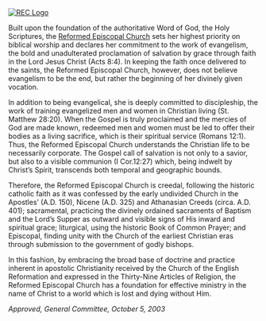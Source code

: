 <a href="http://www.recus.org/" target="_blank">
  <div class="img-float less-wash">
    <img src="/images/rec-logo.jpeg" alt="REC Logo" />
  </div>
</a>

Built upon the foundation of the authoritative Word of God, the Holy Scriptures,
the [Reformed Episcopal Church](http://www.recus.org/) sets her highest priority on biblical worship
and declares her commitment to the work of evangelism, the bold and unadulterated
proclamation of salvation by grace through faith in the Lord Jesus Christ (Acts 8:4).
In keeping the faith once delivered to the saints, the Reformed Episcopal Church,
however, does not believe evangelism to be the end, but rather the beginning of
her divinely given vocation.

In addition to being evangelical, she is deeply committed to discipleship, the
work of training evangelized men and women in Christian living (St. Matthew 28:20).
When the Gospel is truly proclaimed and the mercies of God are made known,
redeemed men and women must be led to offer their bodies as a living sacrifice,
which is their spiritual service (Romans 12:1). Thus, the Reformed Episcopal
Church understands the Christian life to be necessarily corporate. The Gospel
call of salvation is not only to a savior, but also to a visible communion
(I Cor.12:27) which, being indwelt by Christ’s Spirit, transcends both temporal
and geographic bounds.

Therefore, the Reformed Episcopal Church is creedal, following the historic
catholic faith as it was confessed by the early undivided Church in the
Apostles’ (A.D. 150), Nicene (A.D. 325) and Athanasian Creeds (circa. A.D. 401);
sacramental, practicing the divinely ordained sacraments of Baptism and the
Lord’s Supper as outward and visible signs of His inward and spiritual grace;
liturgical, using the historic Book of Common Prayer; and Episcopal, finding
unity with the Church of the earliest Christian eras through submission to
the government of godly bishops.

In this fashion, by embracing the broad base of doctrine and practice inherent
in apostolic Christianity received by the Church of the English Reformation
and expressed in the Thirty-Nine Articles of Religion, the Reformed Episcopal
Church has a foundation for effective ministry in the name of Christ to a world
which is lost and dying without Him.

*Approved, General Committee, October 5, 2003*